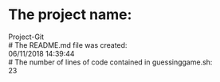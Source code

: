  # The project name: <br /> 
Project-Git
 <br /># The README.md file was created: <br /> 
06/11/2018 14:39:44
 <br /># The number of lines of code contained in guessinggame.sh: <br /> 
23
